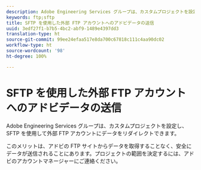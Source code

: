 ```yaml
---
description: Adobe Engineering Services グループは、カスタムプロジェクトを設定し、SFTP を使用して外部 FTP アカウントにデータをリダイレクトできます。
keywords: ftp;sftp
title: SFTP を使用した外部 FTP アカウントへのアドビデータの送信
uuid: 3edf27f1-b7b5-4bc2-abf9-1489e4397dd3
translation-type: ht
source-git-commit: 99ee24efaa517e8da700c67818c111c4aa90dc02
workflow-type: ht
source-wordcount: '98'
ht-degree: 100%

---
```



# SFTP を使用した外部 FTP アカウントへのアドビデータの送信

Adobe Engineering Services グループは、カスタムプロジェクトを設定し、SFTP を使用して外部 FTP アカウントにデータをリダイレクトできます。

このメリットは、アドビの FTP サイトからデータを取得することなく、安全にデータが送信されることにあります。プロジェクトの範囲を決定するには、アドビのアカウントマネージャーにご連絡ください。
